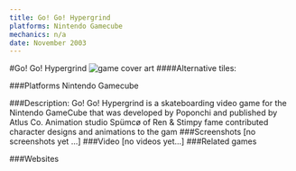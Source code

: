```yaml
---
title: Go! Go! Hypergrind
platforms: Nintendo Gamecube
mechanics: n/a
date: November 2003
---
```

#Go! Go! Hypergrind
![game cover art](//images.igdb.com/igdb/image/upload/t_cover_big/isozgtokvwzm126lstxu.jpg "Logo Title Text 1")
####Alternative tiles:

###Platforms
Nintendo Gamecube

###Description:
Go! Go! Hypergrind is a skateboarding video game for the Nintendo GameCube that was developed by Poponchi and published by Atlus Co. Animation studio Spümcø of Ren & Stimpy fame contributed character designs and animations to the gam
###Screenshots
[no screenshots yet ...]
###Video
[no videos yet...]
###Related games

###Websites

